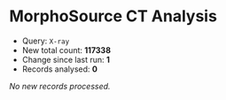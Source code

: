 # MorphoSource CT Analysis

* Query: `X-ray`
* New total count: **117338**
* Change since last run: **1**
* Records analysed: **0**

_No new records processed._